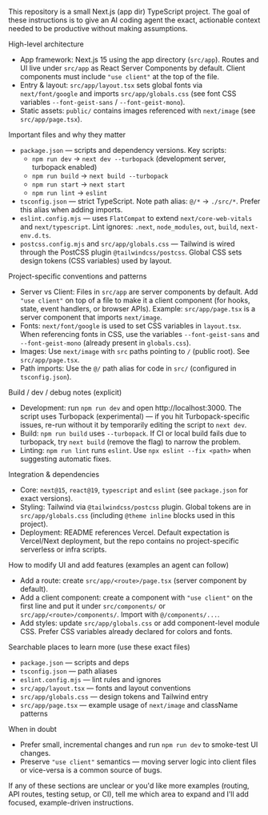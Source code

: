 This repository is a small Next.js (app dir) TypeScript project. The goal of these instructions
is to give an AI coding agent the exact, actionable context needed to be productive without
making assumptions.

High-level architecture
- App framework: Next.js 15 using the app directory (`src/app`). Routes and UI live under
  `src/app` as React Server Components by default. Client components must include `"use client"`
  at the top of the file.
- Entry & layout: `src/app/layout.tsx` sets global fonts via `next/font/google` and imports
  `src/app/globals.css` (see font CSS variables `--font-geist-sans` / `--font-geist-mono`).
- Static assets: `public/` contains images referenced with `next/image` (see `src/app/page.tsx`).

Important files and why they matter
- `package.json` — scripts and dependency versions. Key scripts:
  - `npm run dev` -> `next dev --turbopack` (development server, turbopack enabled)
  - `npm run build` -> `next build --turbopack`
  - `npm run start` -> `next start`
  - `npm run lint` -> `eslint`
- `tsconfig.json` — strict TypeScript. Note path alias: `@/*` -> `./src/*`. Prefer this alias
  when adding imports.
- `eslint.config.mjs` — uses `FlatCompat` to extend `next/core-web-vitals` and `next/typescript`.
  Lint ignores: `.next`, `node_modules`, `out`, `build`, `next-env.d.ts`.
- `postcss.config.mjs` and `src/app/globals.css` — Tailwind is wired through the PostCSS
  plugin `@tailwindcss/postcss`. Global CSS sets design tokens (CSS variables) used by layout.

Project-specific conventions and patterns
- Server vs Client: Files in `src/app` are server components by default. Add `"use client"`
  on top of a file to make it a client component (for hooks, state, event handlers, or browser
  APIs). Example: `src/app/page.tsx` is a server component that imports `next/image`.
- Fonts: `next/font/google` is used to set CSS variables in `layout.tsx`. When referencing fonts
  in CSS, use the variables `--font-geist-sans` and `--font-geist-mono` (already present in
  `globals.css`).
- Images: Use `next/image` with `src` paths pointing to `/` (public root). See `src/app/page.tsx`.
- Path imports: Use the `@/` path alias for code in `src/` (configured in `tsconfig.json`).

Build / dev / debug notes (explicit)
- Development: run `npm run dev` and open http://localhost:3000. The script uses Turbopack
  (experimental) — if you hit Turbopack-specific issues, re-run without it by temporarily
  editing the script to `next dev`.
- Build: `npm run build` uses `--turbopack`. If CI or local build fails due to turbopack, try
  `next build` (remove the flag) to narrow the problem.
- Linting: `npm run lint` runs `eslint`. Use `npx eslint --fix <path>` when suggesting automatic
  fixes.

Integration & dependencies
- Core: `next@15`, `react@19`, `typescript` and `eslint` (see `package.json` for exact versions).
- Styling: Tailwind via `@tailwindcss/postcss` plugin. Global tokens are in
  `src/app/globals.css` (including `@theme inline` blocks used in this project).
- Deployment: README references Vercel. Default expectation is Vercel/Next deployment, but the
  repo contains no project-specific serverless or infra scripts.

How to modify UI and add features (examples an agent can follow)
- Add a route: create `src/app/<route>/page.tsx` (server component by default).
- Add a client component: create a component with `"use client"` on the first line and put it
  under `src/components/` or `src/app/<route>/components/`. Import with `@/components/...`.
- Add styles: update `src/app/globals.css` or add component-level module CSS. Prefer CSS
  variables already declared for colors and fonts.

Searchable places to learn more (use these exact files)
- `package.json` — scripts and deps
- `tsconfig.json` — path aliases
- `eslint.config.mjs` — lint rules and ignores
- `src/app/layout.tsx` — fonts and layout conventions
- `src/app/globals.css` — design tokens and Tailwind entry
- `src/app/page.tsx` — example usage of `next/image` and className patterns

When in doubt
- Prefer small, incremental changes and run `npm run dev` to smoke-test UI changes.
- Preserve `"use client"` semantics — moving server logic into client files or vice-versa is
  a common source of bugs.

If any of these sections are unclear or you'd like more examples (routing, API routes,
testing setup, or CI), tell me which area to expand and I'll add focused, example-driven
instructions.
